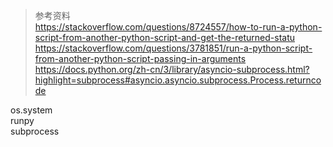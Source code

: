 > 参考资料  
> https://stackoverflow.com/questions/8724557/how-to-run-a-python-script-from-another-python-script-and-get-the-returned-statu  
> https://stackoverflow.com/questions/3781851/run-a-python-script-from-another-python-script-passing-in-arguments  
> https://docs.python.org/zh-cn/3/library/asyncio-subprocess.html?highlight=subprocess#asyncio.asyncio.subprocess.Process.returncode  

os.system  
runpy  
subprocess  

